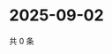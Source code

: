 # 2025-09-02

共 0 条

<!-- BEGIN ZHIHUVIDEO -->
<!-- 最后更新时间 Tue Sep 02 2025 11:33:58 GMT+0800 (China Standard Time) -->

<!-- END ZHIHUVIDEO -->
